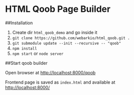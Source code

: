 # HTML Qoob Page Builder

##Installation

1. Create dir `html_qoob_demo` and go inside it
2. `git clone https://github.com/webarkio/html_qoob.git .`
3. `git submodule update --init --recursive -- "qoob"`
4. `npm install`
5. `npm start` or `node server`

##Start qoob builder

Open browser at [http://localhost:8000/qoob](http://localhost:8000/qoob)

Frontend page is saved as `index.html` and available at [http://localhost:8000/](http://localhost:8000/)
